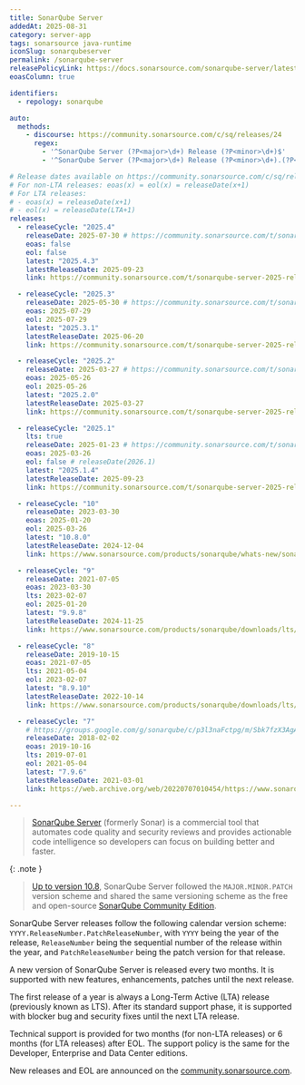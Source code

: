```yaml
---
title: SonarQube Server
addedAt: 2025-08-31
category: server-app
tags: sonarsource java-runtime
iconSlug: sonarqubeserver
permalink: /sonarqube-server
releasePolicyLink: https://docs.sonarsource.com/sonarqube-server/latest/server-upgrade-and-maintenance/upgrade/release-cycle-model/
eoasColumn: true

identifiers:
  - repology: sonarqube

auto:
  methods:
    - discourse: https://community.sonarsource.com/c/sq/releases/24
      regex:
        - '^SonarQube Server (?P<major>\d+) Release (?P<minor>\d+)$'
        - '^SonarQube Server (?P<major>\d+) Release (?P<minor>\d+).(?P<patch>\d+)( LTA)?$'

# Release dates available on https://community.sonarsource.com/c/sq/releases/24.
# For non-LTA releases: eoas(x) = eol(x) = releaseDate(x+1)
# For LTA releases:
# - eoas(x) = releaseDate(x+1)
# - eol(x) = releaseDate(LTA+1)
releases:
  - releaseCycle: "2025.4"
    releaseDate: 2025-07-30 # https://community.sonarsource.com/t/sonarqube-server-2025-4-error/145463
    eoas: false
    eol: false
    latest: "2025.4.3"
    latestReleaseDate: 2025-09-23
    link: https://community.sonarsource.com/t/sonarqube-server-2025-release-4-2/146252

  - releaseCycle: "2025.3"
    releaseDate: 2025-05-30 # https://community.sonarsource.com/t/sonarqube-server-2025-release-3/142053
    eoas: 2025-07-29
    eol: 2025-07-29
    latest: "2025.3.1"
    latestReleaseDate: 2025-06-20
    link: https://community.sonarsource.com/t/sonarqube-server-2025-release-3-1/143131

  - releaseCycle: "2025.2"
    releaseDate: 2025-03-27 # https://community.sonarsource.com/t/sonarqube-server-2025-release-2-released/137906
    eoas: 2025-05-26
    eol: 2025-05-26
    latest: "2025.2.0"
    latestReleaseDate: 2025-03-27
    link: https://community.sonarsource.com/t/sonarqube-server-2025-release-2-released/137906

  - releaseCycle: "2025.1"
    lts: true
    releaseDate: 2025-01-23 # https://community.sonarsource.com/t/sonarqube-server-2025-release-1-lta-released/133961
    eoas: 2025-03-26
    eol: false # releaseDate(2026.1)
    latest: "2025.1.4"
    latestReleaseDate: 2025-09-23
    link: https://community.sonarsource.com/t/sonarqube-server-2025-release-1-4-lta/149156

  - releaseCycle: "10"
    releaseDate: 2023-03-30
    eoas: 2025-01-20
    eol: 2025-03-26
    latest: "10.8.0"
    latestReleaseDate: 2024-12-04
    link: https://www.sonarsource.com/products/sonarqube/whats-new/sonarqube-server-10-8/

  - releaseCycle: "9"
    releaseDate: 2021-07-05
    eoas: 2023-03-30
    lts: 2023-02-07
    eol: 2025-01-20
    latest: "9.9.8"
    latestReleaseDate: 2024-11-25
    link: https://www.sonarsource.com/products/sonarqube/downloads/lts/9-9-lts/

  - releaseCycle: "8"
    releaseDate: 2019-10-15
    eoas: 2021-07-05
    lts: 2021-05-04
    eol: 2023-02-07
    latest: "8.9.10"
    latestReleaseDate: 2022-10-14
    link: https://www.sonarsource.com/products/sonarqube/downloads/lts/8-9-lts/

  - releaseCycle: "7"
    # https://groups.google.com/g/sonarqube/c/p3l3naFctpg/m/Sbk7fzX3AgAJ
    releaseDate: 2018-02-02
    eoas: 2019-10-16
    lts: 2019-07-01
    eol: 2021-05-04
    latest: "7.9.6"
    latestReleaseDate: 2021-03-01
    link: https://web.archive.org/web/20220707010454/https://www.sonarqube.org/sonarqube-7-9-lts/

---
```


> [SonarQube Server](https://www.sonarsource.com/products/sonarqube/) (formerly Sonar) is a commercial tool that automates code quality and security reviews
> and provides actionable code intelligence so developers can focus on building better and faster.

{: .note }

> [Up to version 10.8](https://community.sonarsource.com/t/updates-to-sonarqube-server-release-cadence-and-versioning-scheme/133881),
> SonarQube Server followed the `MAJOR.MINOR.PATCH` version scheme and shared the same versioning scheme as the free and open-source
> [SonarQube Community Edition](/sonarqube-community).

SonarQube Server releases follow the following calendar version scheme: `YYYY.ReleaseNumber.PatchReleaseNumber`,
with `YYYY` being the year of the release, `ReleaseNumber` being the sequential number of the release within the year,
and `PatchReleaseNumber` being the patch version for that release.

A new version of SonarQube Server is released every two months.
It is supported with new features, enhancements, patches until the next release.

The first release of a year is always a Long-Term Active (LTA) release (previously known as LTS).
After its standard support phase, it is supported with blocker bug and security fixes until the next LTA release.

Technical support is provided for two months (for non-LTA releases) or 6 months (for LTA releases) after EOL.
The support policy is the same for the Developer, Enterprise and Data Center editions.

New releases and EOL are announced on the [community.sonarsource.com](https://community.sonarsource.com/c/sq/releases/24).
